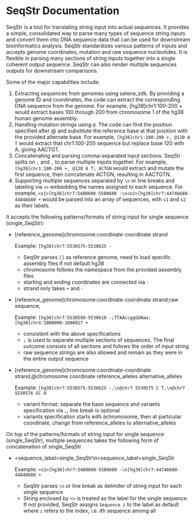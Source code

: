 # SeqStr Documentation

SeqStr is a tool for translating string input into actual sequences. It provides a simple, consolidated way to parse many types of sequence string inputs and convert them into DNA sequence data that can be used for downstream bioinformatics analysis. SeqStr standardizes various patterns of inputs and accepts genome coordinates, mutation and raw sequence nucleotides. It is flexible in parsing many sections of string inputs together into a single coherent output sequence. SeqStr can also render multiple sequences outputs for downstream comparisons.  

Some of the major capabilities include:
  1. Extracting sequences from genomes using selene_sdk. By providing a genome ID and coordinates, the code can extract the corresponding DNA sequence from the genome. For example, [hg38]chr1:100-200 + would extract bases 100 through 200 from chromosome 1 of the hg38 human genome assembly.
  2. Handling mutation strings using `@`. The code can find the position specified after @ and substitute the reference base at that position with the provided alternate base. For example, `[hg38]chr1:100-200 +, @120 A T` would extract that chr1:100-200 sequence but replace base 120 with A, giving AACTGT. 
  3. Concatenating and parsing comma-separated input sections. SeqStr splits on `;` and `,` to parse multiple inputs together. For example, `[hg38]chr1:100-200 +, @120 A T; ACTGN` would extract and mutate the first sequence, then concatenate ACTGN, resulting in AACTGTN.
  4. Supporting multiple sequences separated by `\n` or line breaks and labeling via `<>` embedding the names assigned to each sequence. For example, `<s1>[hg38]chr7:5480600-5580600 -\n<s2>[hg38]chr7:44746680-44846680 +` would be parsed into an array of sequences, with `s1` and `s2` as their labels.

It accepts the following patterns/formats of string input for single sequence (single_SeqStr):

- [reference_genome]chromosome:coordinate-coordinate strand

  Example: `[hg38]chr7:5530575-5530625 -`

    - SeqStr parses `[]` as reference genome, need to load specific assembly files if not default hg38
    - chromosome follows the namespace from the provided assembly files
    - starting and ending coordinates are connected via `-`
    - strand only takes `+` and `-`

- [reference_genome]chromosome:coordinate-coordinate strand;raw sequence;

  Example: `[hg38]chr7:5530590-5530610 -;TTAAccggGGNaa;[hg38]chrX:1000000-1000017 +`

    - consistent with the above specifications
    - `;` is used to separate multiple sections of sequences. The final outcome consists of all sections and follows the order of input string
    - raw sequence strings are also allowed and remain as they were in the entire output sequence

- [reference_genome]chromosome:coordinate-coordinate strand,@chromosome coordinate reference_alleles alternative_alleles 

  Example: `[hg38]chr7:5530575-5530625 -,\n@chr7 5530575 C T,\n@chr7 5530576 GC A`

    - variant format: separate the base sequence and variants specification via `,`, line break is optional
    - variants specification starts with `@`chromosome, then at particular coordinate, change from reference_alleles to alternative_alleles
 
On top of the patterns/formats of string input for single sequence (single_SeqStr), multiple sequences takes the following form of concatenation of single_SeqStr
 
- <sequence_label>single_SeqStr\n<sequence_label>single_SeqStr

  Example: `<s1>[hg38]chr7:5480600-5580600 -\n[hg38]chr7:44746680-44846680 +`

    - SeqStr parses `\n` or line break as delimiter of string input for each single sequence
    - String enclosed by `<>` is treated as the label for the single sequence. If not provided, SeqStr assigns `Sequence i` to the label as default where `i` refers to the index, i.e. ith sequence among all
    
    
